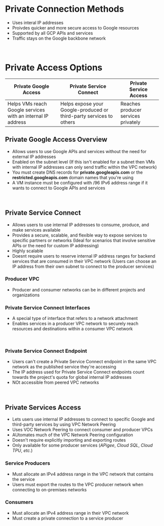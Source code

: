 # Private Connection Methods

* Uses interal IP addresses
* Proivdes quicker and more secure access to Google resources
* Supported by all GCP APIs and services
* Traffic stays on the Google backbone network

<br>

# Private Access Options

| Private Google Access | Private Service Connect | Private Service Access |
| --- | --- | --- |
| Helps VMs reach Google services with an internal IP address | Helps expose your Google-produced or third-party services to others | Reaches producer services privately |

## Private Google Access Overview

* Allows users to use Google APIs and services without the need for external IP addresses
* Enabled on the subnet level (If this isn't enabled for a subnet then VMs with internal IP addresses can only send traffic within the VPC network)
* You must create DNS records for **private.googleapis.com** or the **restricted.googleapis.com** domain names that you're using
* A VM instance must be configured with  /96 IPv6 address range if it wants to connect to Google APIs and services

<br>

## Private Service Connect

* Allows users to use internal IP addresses to consume, produce, and make services available
* Provides a secure, scalable, and flexible way to expose services to specific partners or networks (Ideal for scenarios that involve sensitive APIs or the need for custom IP addressing)
* Highly scalable
* Doesnt require users to reserve internal IP address ranges for backend services that are consumed in their VPC network (Users can choose an IP address from their own subnet to connect to the producer services)

### Producer VPC

* Producer and consumer networks can be in different projects and organizations 

### Private Service Connect Interfaces

* A special type of interface that refers to a network attachment
* Enables services in a producer VPC network to securely reach resources and destinations within a consumer VPC network

<br>

### Private Service Connect Endpoint

* Users can't create a Private Service Connect endpoint in the same VPC network as the published service they're accessing
* The IP address used for Private Service Connect endpoints count towards the project's quota for global internal IP addresses
* NOt accessible from peered VPC networks

<br>

## Private Services Access

* Lets users use internal IP addresses to connect to specific Google and third-party services by using VPC Network Peering
* Uses VOC Network Peering to connect consumer and producer VPCs
* AUtomates much of the VPC Network Peering configuration
* Doesn't require explicitly importing and exporting routes
* Only available for some producer services (*APigee*, *Cloud SQL*, *Cloud TPU*, *etc.*)

### Service Producers

* Must allocate an IPv4 address range in the VPC network that contains the service
* Users must export the routes to the VPC producer network when connecting to on-premises networks

### Consumers

* Must allocate an IPv4 address range in their VPC network
* Must create a private connection to a service producer